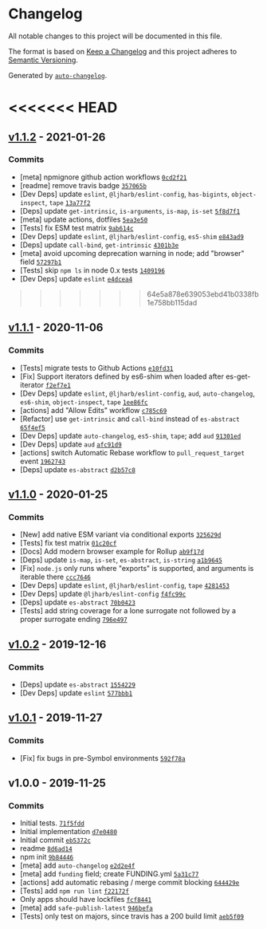 # Changelog

All notable changes to this project will be documented in this file.

The format is based on [Keep a Changelog](https://keepachangelog.com/en/1.0.0/)
and this project adheres to [Semantic Versioning](https://semver.org/spec/v2.0.0.html).

Generated by [`auto-changelog`](https://github.com/CookPete/auto-changelog).

<<<<<<< HEAD
=======
## [v1.1.2](https://github.com/ljharb/es-get-iterator/compare/v1.1.1...v1.1.2) - 2021-01-26

### Commits

- [meta] npmignore github action workflows [`0cd2f21`](https://github.com/ljharb/es-get-iterator/commit/0cd2f218f16b08efccbc29daf3831f4f37e30a74)
- [readme] remove travis badge [`357065b`](https://github.com/ljharb/es-get-iterator/commit/357065b649cca3122cc32c73ef97739e3ab6cf6c)
- [Dev Deps] update `eslint`, `@ljharb/eslint-config`, `has-bigints`, `object-inspect`, `tape` [`13a77f2`](https://github.com/ljharb/es-get-iterator/commit/13a77f279cda7ddffbb769ea57933ffc3cac62f0)
- [Deps] update `get-intrinsic`, `is-arguments`, `is-map`, `is-set` [`5f8d7f1`](https://github.com/ljharb/es-get-iterator/commit/5f8d7f14c71bffd470bb61f6f0e125da41bfcf06)
- [meta] update actions, dotfiles [`5ea3e50`](https://github.com/ljharb/es-get-iterator/commit/5ea3e506d0ca1d80df6b37836c62e85934804f89)
- [Tests] fix ESM test matrix [`9ab614c`](https://github.com/ljharb/es-get-iterator/commit/9ab614ce13b1a210d18827e47d4ad631a431dd39)
- [Dev Deps] update `eslint`, `@ljharb/eslint-config`, `es5-shim` [`e843ad9`](https://github.com/ljharb/es-get-iterator/commit/e843ad96802c3579a79b82ef49d98239f8288db8)
- [Deps] update `call-bind`, `get-intrinsic` [`4301b3e`](https://github.com/ljharb/es-get-iterator/commit/4301b3e70982434feda67e5868d7a50f5101ae8f)
- [meta] avoid upcoming deprecation warning in node; add "browser" field [`57297b1`](https://github.com/ljharb/es-get-iterator/commit/57297b19b54b0970fe986890be6c7a97fa4fdd3a)
- [Tests] skip `npm ls` in node 0.x tests [`1409196`](https://github.com/ljharb/es-get-iterator/commit/1409196062de66d84d3cf1d368bed18488e767f2)
- [Dev Deps] update `eslint` [`e4dcea4`](https://github.com/ljharb/es-get-iterator/commit/e4dcea49104de45a0bcf861f9aa2923f0209ed66)

>>>>>>> 64e5a878e639053ebd41b0338fb1e758bb115dad
## [v1.1.1](https://github.com/ljharb/es-get-iterator/compare/v1.1.0...v1.1.1) - 2020-11-06

### Commits

- [Tests] migrate tests to Github Actions [`e10fd31`](https://github.com/ljharb/es-get-iterator/commit/e10fd31909fc6451e4be5d8d9fb031d04ab72267)
- [Fix] Support iterators defined by es6-shim when loaded after es-get-iterator [`f2ef7e1`](https://github.com/ljharb/es-get-iterator/commit/f2ef7e1d1cf5fa3357e460fc0023eaf11e79b573)
- [Dev Deps] update `eslint`, `@ljharb/eslint-config`, `aud`, `auto-changelog`, `es6-shim`, `object-inspect`, `tape` [`1ee86fc`](https://github.com/ljharb/es-get-iterator/commit/1ee86fcf0ff0fa115e78ef589d3a76cd299fe89e)
- [actions] add "Allow Edits" workflow [`c785c69`](https://github.com/ljharb/es-get-iterator/commit/c785c69933afd98a670250f1d52e3b514cbd1d7a)
- [Refactor] use `get-intrinsic` and `call-bind` instead of `es-abstract` [`65f4ef5`](https://github.com/ljharb/es-get-iterator/commit/65f4ef5018688432ca87a4b5aa971fee182722df)
- [Dev Deps] update `auto-changelog`, `es5-shim`, `tape`; add `aud` [`91301ed`](https://github.com/ljharb/es-get-iterator/commit/91301edd87d6b753e0129ac7007e39d410030340)
- [Dev Deps] update `aud` [`afc91d9`](https://github.com/ljharb/es-get-iterator/commit/afc91d98ae243c8563ac7295b8775c5a4b37c92f)
- [actions] switch Automatic Rebase workflow to `pull_request_target` event [`1962743`](https://github.com/ljharb/es-get-iterator/commit/19627437efac78d71d78d5e2ef0192052598bc1b)
- [Deps] update `es-abstract` [`d2b57c8`](https://github.com/ljharb/es-get-iterator/commit/d2b57c8896b22eb90b0b894d80ba34f69ed68c3d)

## [v1.1.0](https://github.com/ljharb/es-get-iterator/compare/v1.0.2...v1.1.0) - 2020-01-25

### Commits

- [New] add native ESM variant via conditional exports [`325629d`](https://github.com/ljharb/es-get-iterator/commit/325629d43b6b8d4f2f5ff7d6623e81e01080dde7)
- [Tests] fix test matrix [`01c20cf`](https://github.com/ljharb/es-get-iterator/commit/01c20cf6ed810e567f5fba5c29425df7f2aceb7a)
- [Docs] Add modern browser example for Rollup [`ab9f17d`](https://github.com/ljharb/es-get-iterator/commit/ab9f17da94542940086280d8792d4e6c71186b47)
- [Deps] update `is-map`, `is-set`, `es-abstract`, `is-string` [`a1b9645`](https://github.com/ljharb/es-get-iterator/commit/a1b964517cbd5b16a34fb15df50ec48d684c34c1)
- [Fix] `node.js` only runs where "exports" is supported, and arguments is iterable there [`ccc7646`](https://github.com/ljharb/es-get-iterator/commit/ccc76469077f2fbc82fd4647894ebd660d21a2cb)
- [Dev Deps] update `eslint`, `@ljharb/eslint-config`, `tape` [`4281453`](https://github.com/ljharb/es-get-iterator/commit/42814531965adb169abb3186a78c0926d4146232)
- [Dev Deps] update `@ljharb/eslint-config` [`f4fc99c`](https://github.com/ljharb/es-get-iterator/commit/f4fc99c83935d0c03aade04030f103d5328abf15)
- [Deps] update `es-abstract` [`70b0423`](https://github.com/ljharb/es-get-iterator/commit/70b042317239eb79df71b16a9531900bdad812f4)
- [Tests] add string coverage for a lone surrogate not followed by a proper surrogate ending [`796e497`](https://github.com/ljharb/es-get-iterator/commit/796e4979168b6ee8ec323d54ca157296166e36d0)

## [v1.0.2](https://github.com/ljharb/es-get-iterator/compare/v1.0.1...v1.0.2) - 2019-12-16

### Commits

- [Deps] update `es-abstract` [`1554229`](https://github.com/ljharb/es-get-iterator/commit/15542291b91d82ccf9da063d1350e7fe685f6bcd)
- [Dev Deps] update `eslint` [`577bbb1`](https://github.com/ljharb/es-get-iterator/commit/577bbb136f7c44cc2d774b0360061b1f1bb10f30)

## [v1.0.1](https://github.com/ljharb/es-get-iterator/compare/v1.0.0...v1.0.1) - 2019-11-27

### Commits

- [Fix] fix bugs in pre-Symbol environments [`592f78a`](https://github.com/ljharb/es-get-iterator/commit/592f78a1d38a0e3e3c4c3dafe1552899decd8c34)

## v1.0.0 - 2019-11-25

### Commits

- Initial tests. [`71f5fdd`](https://github.com/ljharb/es-get-iterator/commit/71f5fdd9c1fdd7b34b5c6f4e1a14cb0cbffc0d9c)
- Initial implementation [`d7e0480`](https://github.com/ljharb/es-get-iterator/commit/d7e04808b322fb6648f4890d86df7f3384b53421)
- Initial commit [`eb5372c`](https://github.com/ljharb/es-get-iterator/commit/eb5372c438b3ca4136e8253ffc4cc7834a4c8ca8)
- readme [`8d6ad14`](https://github.com/ljharb/es-get-iterator/commit/8d6ad14a7f17339ccc20143562f0618773aba3b8)
- npm init [`9b84446`](https://github.com/ljharb/es-get-iterator/commit/9b84446a4e346d4e12c59da5f2f928e1f71d3d69)
- [meta] add `auto-changelog` [`e2d2e4f`](https://github.com/ljharb/es-get-iterator/commit/e2d2e4f55245b786581ef5d42d03cd0efb62db12)
- [meta] add `funding` field; create FUNDING.yml [`5a31c77`](https://github.com/ljharb/es-get-iterator/commit/5a31c7722fc54edfe56975f5a4b7414c48136d36)
- [actions] add automatic rebasing / merge commit blocking [`644429e`](https://github.com/ljharb/es-get-iterator/commit/644429e791abc1b85b65c90d0ee4aac57416ee90)
- [Tests] add `npm run lint` [`f22172f`](https://github.com/ljharb/es-get-iterator/commit/f22172f2dcdd6f41ca45862698b8ea496134b164)
- Only apps should have lockfiles [`fcf8441`](https://github.com/ljharb/es-get-iterator/commit/fcf8441df29d902647fd87d14224c7af19e40c31)
- [meta] add `safe-publish-latest` [`946befa`](https://github.com/ljharb/es-get-iterator/commit/946befa7eb4a91ca648b98660b086ed7813cd3b1)
- [Tests] only test on majors, since travis has a 200 build limit [`aeb5f09`](https://github.com/ljharb/es-get-iterator/commit/aeb5f09a66957c2cff0af22cb1a731ecafb82f24)
